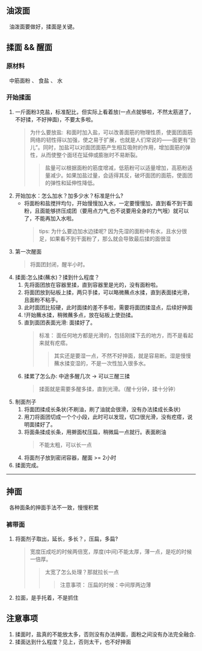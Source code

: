 ## 油泼面
&nbsp;&nbsp;油泼面要做好，揉面是关键。
## 揉面 && 醒面
### 原材料
&nbsp;&nbsp;中筋面粉 、 食盐 、 水 

### 开始揉面
1. 一斤面粉3克盐，标准配比，但实际上看着放(一点点就够啦，不然太筋道了，不好揉，不好抻面)，不要太多啦。
   > 为什么要放盐:&nbsp;&nbsp;和面时加入盐，可以改善面筋的物理性质，使面团面筋网络的韧性得以加强，使之易于扩展，也就是人们常说的——面更有“劲儿”。同时，加盐可以对面团面筋产生相互吸附的作用，增加面筋的弹性，从而使整个面坯在延伸或膨胀时不易断裂。
   >> 盐量可以根据面粉的筋度增减，低筋粉可以适量增加，高筋粉适量减少。如果加盐过量，会适得其反，破坏面团的面筋，使面团的弹性和延伸性降低。
2. 开始加水：怎么加水？加多少水？标准是什么?
   + 将面粉和盐搅拌均匀，开始慢慢加入水，一定要慢慢加，直到看不到干面粉，且面能够挤压成团（要用点力气,也不说要用全身的力气哦）就可以了，不能再加入水啦。
     > tips: 为什么要边加水边揉呢? 因为先湿的面粉中有水，且水分很足，如果看不到干面粉了，那么就会导致最后揉的面很湿
3. 第一次醒面
   > 将面团封闭，醒半小时。
4. 揉面:怎么揉(蘸水)？揉到什么程度？
   1. 先将面团放在容器里揉，直到容器里是光的，没有面粉啦。
   2. 将面团放到砧板上揉，两只手揉，可以略微蘸点水揉，直到表面揉光滑，且面粉不粘手。
   3. 此时面团比较硬，此时面揉的差不多啦，需要将面团揉湿点，后续好抻面
   4. !开始蘸水揉，稍微蘸多点，放在砧板上使劲揉。
   5. 直到面团表面光滑: 面揉好了。
      > 标准： 面任何地方都是光滑的，包括刚揉下去的地方，而不是看起来就有疙瘩。
      >> 其实还是要湿一点，不然不好抻面，就是容易断。湿是慢慢蘸水揉变湿的，不是一次性加入很多水。
   6. 揉累了怎么办: 中途多醒几次 -> 可以三醒三揉
      > 揉面就是需要多醒多揉，直到光滑。（醒十分钟，揉十分钟）
5. 制面剂子
   1. 将面团揉成长条状(不刷油，刷了油就会很滑，没有办法揉成长条状)
   2. 用刀将面团切成一个个小段，此时可以发现，切口很光滑，没有疙瘩，说明面揉好了。
   3. 将面条揉成长条，用擀面杖压扁，稍微扁一点就行。表面刷油
      > 不能太粗，可以长一点
   4. 将面剂子放到密闭容器，醒面 >= 2小时
6. 揉面完成。
---

## 抻面
&nbsp;&nbsp;各种面条的抻面手法不一致，慢慢积累
### 裤带面
1. 将面剂子取出，延长，多长？，压扁，多扁?
   > 宽度压成吃的时候两倍宽，厚度(中间)不能太厚，薄一点，是吃的时候一倍厚。
   >> 太宽了怎么处理？那就拉长一点
   >>> 注意事项： 压扁的时候：中间厚两边薄
2. 拉面，是手托着，不是抓住


## 注意事项
1. 揉面时，盐真的不能放太多，否则没有办法抻面，面粉之间没有办法完全融合.
2. 揉面达到什么程度？见上，否则太干，也不好抻面